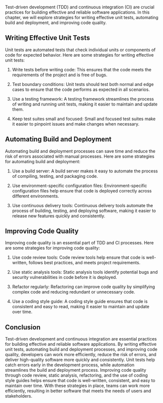 
Test-driven development (TDD) and continuous integration (CI) are crucial practices for building effective and reliable software applications. In this chapter, we will explore strategies for writing effective unit tests, automating build and deployment, and improving code quality.

Writing Effective Unit Tests
----------------------------

Unit tests are automated tests that check individual units or components of code for expected behavior. Here are some strategies for writing effective unit tests:

1. Write tests before writing code: This ensures that the code meets the requirements of the project and is free of bugs.

2. Test boundary conditions: Unit tests should test both normal and edge cases to ensure that the code performs as expected in all scenarios.

3. Use a testing framework: A testing framework streamlines the process of writing and running unit tests, making it easier to maintain and update them.

4. Keep test suites small and focused: Small and focused test suites make it easier to pinpoint issues and make changes when necessary.

Automating Build and Deployment
-------------------------------

Automating build and deployment processes can save time and reduce the risk of errors associated with manual processes. Here are some strategies for automating build and deployment:

1. Use a build server: A build server makes it easy to automate the process of compiling, testing, and packaging code.

2. Use environment-specific configuration files: Environment-specific configuration files help ensure that code is deployed correctly across different environments.

3. Use continuous delivery tools: Continuous delivery tools automate the process of building, testing, and deploying software, making it easier to release new features quickly and consistently.

Improving Code Quality
----------------------

Improving code quality is an essential part of TDD and CI processes. Here are some strategies for improving code quality:

1. Use code review tools: Code review tools help ensure that code is well-written, follows best practices, and meets project requirements.

2. Use static analysis tools: Static analysis tools identify potential bugs and security vulnerabilities in code before it is deployed.

3. Refactor regularly: Refactoring can improve code quality by simplifying complex code and reducing redundant or unnecessary code.

4. Use a coding style guide: A coding style guide ensures that code is consistent and easy to read, making it easier to maintain and update over time.

Conclusion
----------

Test-driven development and continuous integration are essential practices for building effective and reliable software applications. By writing effective unit tests, automating build and deployment processes, and improving code quality, developers can work more efficiently, reduce the risk of errors, and deliver high-quality software more quickly and consistently. Unit tests help catch errors early in the development process, while automation streamlines the build and deployment process. Improving code quality through code review, static analysis, refactoring, and the use of coding style guides helps ensure that code is well-written, consistent, and easy to maintain over time. With these strategies in place, teams can work more efficiently, resulting in better software that meets the needs of users and stakeholders.
